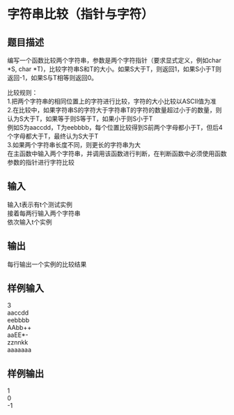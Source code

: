  # 字符串比较（指针与字符）  
  
 ## 题目描述  
 编写一个函数比较两个字符串，参数是两个字符指针（要求显式定义，例如char *S, char *T)，比较字符串S和T的大小。如果S大于T，则返回1，如果S小于T则返回-1，如果S与T相等则返回0。  
   
 比较规则：  
 1.把两个字符串的相同位置上的字符进行比较，字符的大小比较以ASCII值为准  
 2.在比较中，如果字符串S的字符大于字符串T的字符的数量超过小于的数量，则认为S大于T，如果等于则S等于T，如果小于则S小于T  
 例如S为aaccdd，T为eebbbb，每个位置比较得到S前两个字母都小于T，但后4个字母都大于T，最终认为S大于T  
 3.如果两个字符串长度不同，则更长的字符串为大  
 在主函数中输入两个字符串，并调用该函数进行判断，在判断函数中必须使用函数参数的指针进行字符比较  
   
 ## 输入  
 输入t表示有t个测试实例  
 接着每两行输入两个字符串  
 依次输入t个实例  
   
 ## 输出  
 每行输出一个实例的比较结果  
   
 ## 样例输入  
 3  
 aaccdd  
 eebbbb  
 AAbb++  
 aaEE*-  
 zznnkk  
 aaaaaaa  
 ## 样例输出  
 1  
 0  
 -1  
   
  
